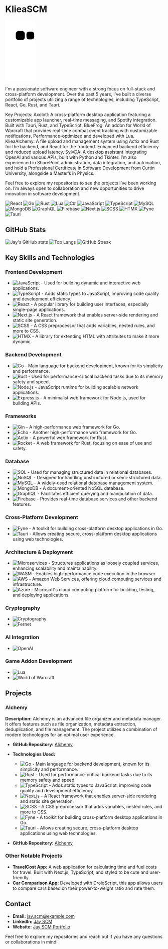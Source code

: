 # KlieaSCM

![GitHub Snake](https://raw.githubusercontent.com/Jay-SCM/Jay-SCM/main/github-contribution-grid-snake.svg)

I'm a passionate software engineer with a strong focus on full-stack and cross-platform development. Over the past 5 years, I've built a diverse portfolio of projects utilizing a range of technologies, including TypeScript, React, Go, Rust, and Tauri.

Key Projects:
Axolotl: A cross-platform desktop application featuring a customizable app launcher, real-time messaging, and Spotify integration. Built with Tauri, Rust, and TypeScript.
BlueFrog: An addon for World of Warcraft that provides real-time combat event tracking with customizable notifications. Performance-optimized and developed with Lua.
KlieaAlchemy: A file upload and management system using Actix and Rust for the backend, and React for the frontend. Enhanced backend efficiency and reduced upload latency.
SylvDA: A desktop assistant integrating OpenAI and various APIs, built with Python and Tkinter.
I’m also experienced in SharePoint administration, data integration, and automation, and hold a Professional Certificate in Software Development from Curtin University, alongside a Master’s in Physics.

Feel free to explore my repositories to see the projects I’ve been working on. I’m always open to collaboration and new opportunities to drive innovation in software development.



![React](https://img.shields.io/badge/React-20232A?style=for-the-badge&logo=react&logoColor=61DAFB)
![Go](https://img.shields.io/badge/Go-00ADD8?style=for-the-badge&logo=go&logoColor=white)
![Rust](https://img.shields.io/badge/Rust-000000?style=for-the-badge&logo=rust&logoColor=white)
![Lua](https://img.shields.io/badge/Lua-2C2D72?style=for-the-badge&logo=lua&logoColor=white)
![C#](https://img.shields.io/badge/C%23-239120?style=for-the-badge&logo=csharp&logoColor=white)
![JavaScript](https://img.shields.io/badge/JavaScript-F7DF1E?style=for-the-badge&logo=javascript&logoColor=black)
![TypeScript](https://img.shields.io/badge/TypeScript-3178C6?style=for-the-badge&logo=typescript&logoColor=white)
![MySQL](https://img.shields.io/badge/MySQL-00758F?style=for-the-badge&logo=mysql&logoColor=white)
![MongoDB](https://img.shields.io/badge/MongoDB-47A248?style=for-the-badge&logo=mongodb&logoColor=white)
![GraphQL](https://img.shields.io/badge/GraphQL-E10098?style=for-the-badge&logo=graphql&logoColor=white)
![Firebase](https://img.shields.io/badge/Firebase-FFCA28?style=for-the-badge&logo=firebase&logoColor=black)
![Next.js](https://img.shields.io/badge/Next.js-000000?style=for-the-badge&logo=next.js&logoColor=white)
![SCSS](https://img.shields.io/badge/SCSS-CC6699?style=for-the-badge&logo=sass&logoColor=white)
![HTMX](https://img.shields.io/badge/HTMX-0A0A0A?style=for-the-badge&logo=html5&logoColor=white)
![Fyne](https://img.shields.io/badge/Fyne-1B1F24?style=for-the-badge&logo=fyne&logoColor=white)
![Tauri](https://img.shields.io/badge/Tauri-000000?style=for-the-badge&logo=tauri&logoColor=white)

## GitHub Stats

![Jay's GitHub stats](https://github-readme-stats.vercel.app/api?username=Jay-SCM&show_icons=true&theme=radical)
![Top Langs](https://github-readme-stats.vercel.app/api/top-langs/?username=Jay-SCM&layout=compact&theme=radical)
![GitHub Streak](https://github-readme-streak-stats.herokuapp.com/?user=Jay-SCM&theme=radical)

## Key Skills and Technologies

### Frontend Development
- ![JavaScript](https://img.shields.io/badge/-JavaScript-05122A?style=for-the-badge&logo=javascript) - Used for building dynamic and interactive web applications.
- ![TypeScript](https://img.shields.io/badge/-TypeScript-05122A?style=for-the-badge&logo=typescript) - Adds static types to JavaScript, improving code quality and development efficiency.
- ![React](https://img.shields.io/badge/React-20232A?style=for-the-badge&logo=react&logoColor=61DAFB) - A popular library for building user interfaces, especially single-page applications.
- ![Next.js](https://img.shields.io/badge/-Next.js-05122A?style=for-the-badge&logo=next.js) - A React framework that enables server-side rendering and static site generation.
- ![SCSS](https://img.shields.io/badge/-SCSS-05122A?style=for-the-badge&logo=sass) - A CSS preprocessor that adds variables, nested rules, and more to CSS.
- ![HTMX](https://img.shields.io/badge/-HTMX-05122A?style=for-the-badge&logo=html5) - A library for extending HTML with attributes to make it more dynamic.

### Backend Development
- ![Go](https://img.shields.io/badge/Go-00ADD8?style=for-the-badge&logo=go&logoColor=white) - Main language for backend development, known for its simplicity and performance.
- ![Rust](https://img.shields.io/badge/Rust-000000?style=for-the-badge&logo=rust&logoColor=white) - Used for performance-critical backend tasks due to its memory safety and speed.
- ![Node.js](https://img.shields.io/badge/Node.js-339933?style=for-the-badge&logo=node.js&logoColor=white) - JavaScript runtime for building scalable network applications.
- ![Express.js](https://img.shields.io/badge/Express.js-000000?style=for-the-badge&logo=express&logoColor=white) - A minimalist web framework for Node.js, used for building APIs.

### Frameworks
- ![Gin](https://img.shields.io/badge/-Gin-05122A?style=for-the-badge&logo=go) - A high-performance web framework for Go.
- ![Echo](https://img.shields.io/badge/-Echo-05122A?style=for-the-badge&logo=go) - Another high-performance web framework for Go.
- ![Actix](https://img.shields.io/badge/-Actix-05122A?style=for-the-badge&logo=rust) - A powerful web framework for Rust.
- ![Rocket](https://img.shields.io/badge/-Rocket-05122A?style=for-the-badge&logo=rust) - A web framework for Rust, focusing on ease of use and safety.

### Database
- ![SQL](https://img.shields.io/badge/-SQL-05122A?style=for-the-badge&logo=mysql) - Used for managing structured data in relational databases.
- ![NoSQL](https://img.shields.io/badge/-NoSQL-05122A?style=for-the-badge&logo=mongodb) - Designed for handling unstructured or semi-structured data.
- ![MySQL](https://img.shields.io/badge/-MySQL-05122A?style=for-the-badge&logo=mysql) - A widely-used relational database management system.
- ![MongoDB](https://img.shields.io/badge/-MongoDB-05122A?style=for-the-badge&logo=mongodb) - A document-oriented NoSQL database.
- ![GraphQL](https://img.shields.io/badge/-GraphQL-05122A?style=for-the-badge&logo=graphql) - Facilitates efficient querying and manipulation of data.
- ![Firebase](https://img.shields.io/badge/-Firebase-05122A?style=for-the-badge&logo=firebase) - Provides real-time database services and other backend features.

### Cross-Platform Development
- ![Fyne](https://img.shields.io/badge/-Fyne-05122A?style=for-the-badge&logo=fyne) - A toolkit for building cross-platform desktop applications in Go.
- ![Tauri](https://img.shields.io/badge/-Tauri-05122A?style=for-the-badge&logo=tauri) - Allows creating secure, cross-platform desktop applications using web technologies.

### Architecture & Deployment
- ![Microservices](https://img.shields.io/badge/-Microservices-05122A?style=for-the-badge&logo=architecture) - Structures applications as loosely coupled services, enhancing scalability and maintainability.
- ![WASM](https://img.shields.io/badge/-WASM-05122A?style=for-the-badge&logo=webassembly) - Enables high-performance code execution in the browser.
- ![AWS](https://img.shields.io/badge/-AWS-05122A?style=for-the-badge&logo=amazonaws) - Amazon Web Services, offering cloud computing services and infrastructure.
- ![Azure](https://img.shields.io/badge/-Azure-05122A?style=for-the-badge&logo=azure) - Microsoft's cloud computing platform for building, testing, and deploying applications.

### Cryptography
- ![Cryptography](https://img.shields.io/badge/-Cryptography-05122A?style=flat&logo=lock)
- ![Fernet](https://img.shields.io/badge/-Fernet-05122A?style=flat&logo=key)

### AI Integration
- ![OpenAI](https://img.shields.io/badge/-OpenAI-05122A?style=flat&logo=openai)

### Game Addon Development
- ![Lua](https://img.shields.io/badge/-Lua-05122A?style=flat&logo=lua)
- ![World of Warcraft](https://img.shields.io/badge/-World%20of%20Warcraft-05122A?style=flat&logo=blizzard)

## Projects

### Alchemy
**Description:** Alchemy is an advanced file organizer and metadata manager. It offers features such as file organization, metadata extraction, deduplication, and file management. The project utilizes a combination of modern technologies for an optimal user experience.

- **GitHub Repository:** [Alchemy](https://github.com/Jay-SCM/alchemy)
- **Technologies Used:**
  - ![Go](https://img.shields.io/badge/Go-00ADD8?style=for-the-badge&logo=go&logoColor=white) - Main language for backend development, known for its simplicity and performance.
  - ![Rust](https://img.shields.io/badge/Rust-000000?style=for-the-badge&logo=rust&logoColor=white) - Used for performance-critical backend tasks due to its memory safety and speed.
  - ![TypeScript](https://img.shields.io/badge/TypeScript-3178C6?style=for-the-badge&logo=typescript&logoColor=white) - Adds static types to JavaScript, improving code quality and development efficiency.
  - ![Next.js](https://img.shields.io/badge/Next.js-000000?style=for-the-badge&logo=next.js&logoColor=white) - A React framework that enables server-side rendering and static site generation.
  - ![SCSS](https://img.shields.io/badge/SCSS-CC6699?style=for-the-badge&logo=sass&logoColor=white) - A CSS preprocessor that adds variables, nested rules, and more to CSS.
  - ![Fyne](https://img.shields.io/badge/Fyne-1B1F24?style=for-the-badge&logo=fyne&logoColor=white) - A toolkit for building cross-platform desktop applications in Go.
  - ![Tauri](https://img.shields.io/badge/Tauri-000000?style=for-the-badge&logo=tauri&logoColor=white) - Allows creating secure, cross-platform desktop applications using web technologies.

- **GitHub Repository:** [Alchemy](https://github.com/Jay-SCM/alchemy)


### Other Notable Projects
- **TravelCost App:** A web application for calculating time and fuel costs for travel. Built with Next.js, TypeScript, and styled to be cute and user-friendly.
- **Car Comparison App:** Developed with DroidScript, this app allows users to compare cars based on their power-to-weight ratio and rate them.

## Contact

- **Email:** [jay.scm@example.com](mailto:jay.scm@example.com)
- **LinkedIn:** [Jay SCM](https://www.linkedin.com/in/jay-scm)
- **Website:** [Jay SCM Portfolio](https://jay-scm-portfolio.com)

Feel free to explore my repositories and reach out if you have any questions or collaborations in mind!
